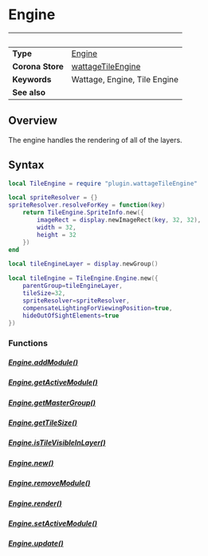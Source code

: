 # Engine

|                      | &nbsp;
| -------------------- | ---------------------------------------------------------------
| __Type__             | [Engine](type_engine.markdown)
| __Corona Store__     | [wattageTileEngine](http://store.coronalabs.com/plugin/wattageTileEngine)
| __Keywords__         | Wattage, Engine, Tile Engine
| __See also__         |

## Overview

The engine handles the rendering of all of the layers.

## Syntax

``````lua
local TileEngine = require "plugin.wattageTileEngine"

local spriteResolver = {}
spriteResolver.resolveForKey = function(key)
    return TileEngine.SpriteInfo.new({
        imageRect = display.newImageRect(key, 32, 32),
        width = 32,
        height = 32
    })
end

local tileEngineLayer = display.newGroup()

local tileEngine = TileEngine.Engine.new({
    parentGroup=tileEngineLayer,
    tileSize=32,
    spriteResolver=spriteResolver,
    compensateLightingForViewingPosition=true,
    hideOutOfSightElements=true
})
``````

### Functions


##### [Engine.addModule()](addModule.markdown)

##### [Engine.getActiveModule()](getActiveModule.markdown)

##### [Engine.getMasterGroup()](getMasterGroup.markdown)

##### [Engine.getTileSize()](getTileSize.markdown)

##### [Engine.isTileVisibleInLayer()](isTileVisibleInLayer.markdown)

##### [Engine.new()](new.markdown)

##### [Engine.removeModule()](removeModule.markdown)

##### [Engine.render()](render.markdown)

##### [Engine.setActiveModule()](setActiveModule.markdown)

##### [Engine.update()](update.markdown)